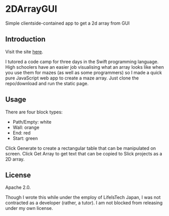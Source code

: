 # 2DArrayGUI
Simple clientside-contained app to get a 2d array from GUI

## Introduction
Visit the site [here](https://paced.github.io/2DArrayGUI/).

I tutored a code camp for three days in the Swift programming language. High schoolers have an easier job visualising what an array looks like when you use them for mazes (as well as some programmers) so I made a quick pure JavaScript web app to create a maze array. Just clone the repo/download and run the static page.

## Usage
There are four block types:

- Path/Empty: white
- Wall: orange
- End: red
- Start: green

Click Generate to create a rectangular table that can be manipulated on screen. Click Get Array to get text that can be copied to Slick projects as a 2D array.

## License
Apache 2.0.

Though I wrote this while under the employ of LifeIsTech Japan, I was not contracted as a developer (rather, a tutor). I am not blocked from releasing under my own license.

